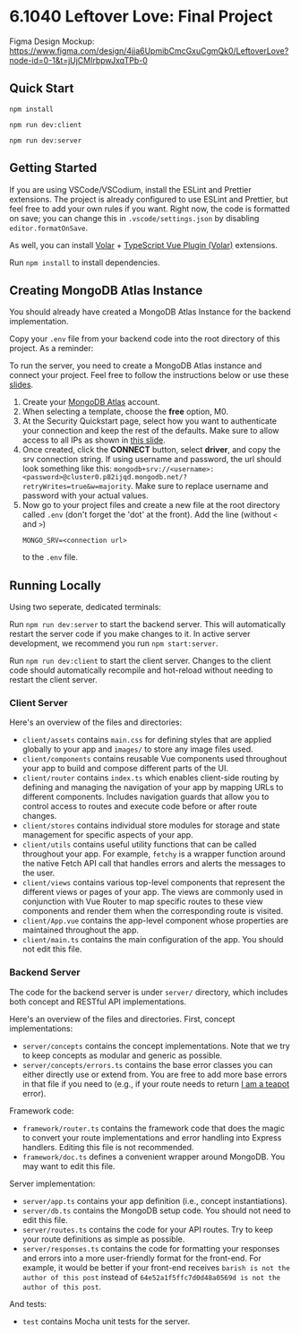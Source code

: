 # 6.1040 Leftover Love: Final Project

Figma Design Mockup: https://www.figma.com/design/4jja6UpmibCmcGxuCgmQk0/LeftoverLove?node-id=0-1&t=jUjCMIrbpwJxqTPb-0

## Quick Start

`npm install`

`npm run dev:client`

`npm run dev:server`

## Getting Started

If you are using VSCode/VSCodium, install the ESLint and Prettier extensions.
The project is already configured to use ESLint and Prettier,
but feel free to add your own rules if you want.
Right now, the code is formatted on save; you can change this in `.vscode/settings.json`
by disabling `editor.formatOnSave`.

As well, you can install [Volar](https://marketplace.visualstudio.com/items?itemName=Vue.volar) + [TypeScript Vue Plugin (Volar)](https://marketplace.visualstudio.com/items?itemName=Vue.vscode-typescript-vue-plugin) extensions.

Run `npm install` to install dependencies.

## Creating MongoDB Atlas Instance
You should already have created a MongoDB Atlas Instance for the backend implementation.

Copy your `.env` file from your backend code into the root directory of this project. As a reminder:

To run the server, you need to create a MongoDB Atlas instance and connect your project. Feel free to follow the instructions below or use these [slides](https://docs.google.com/presentation/d/1HJ4Lz1a2IH5oKu21fQGYgs8G2irtMqnVI9vWDheGfKM/edit?usp=sharing).
1. Create your [MongoDB Atlas](https://www.mongodb.com/cloud/atlas/register) account.
2. When selecting a template, choose the __free__ option, M0.
4. At the Security Quickstart page, select how you want to authenticate your connection and keep the rest of the defaults. Make sure to allow access to all IPs as shown in [this slide](https://docs.google.com/presentation/d/1HJ4Lz1a2IH5oKu21fQGYgs8G2irtMqnVI9vWDheGfKM/edit#slide=id.g167b96ecbf8_0_0).
5. Once created, click the __CONNECT__ button, select __driver__, and copy the srv connection string. If using username and password, the url should look something like this: `mongodb+srv://<username>:<password>@cluster0.p82ijqd.mongodb.net/?retryWrites=true&w=majority`. Make sure to replace username and password with your actual values.
6. Now go to your project files and create a new file at the root directory called `.env` (don't forget the 'dot' at the front). Add the line (without `<` and `>`)
    ```
    MONGO_SRV=<connection url>
    ```
    to the `.env` file. 

## Running Locally
Using two seperate, dedicated terminals:

Run `npm run dev:server` to start the backend server.
This will automatically restart the server code if you make changes to it.
In active server development, we recommend you run `npm start:server`.

Run `npm run dev:client` to start the client server.
Changes to the client code should automatically recompile and hot-reload without needing to restart the client server.

### Client Server
Here's an overview of the files and directories:
- `client/assets` contains `main.css` for defining styles that are applied globally to your app and `images/` to store any image files used. 
- `client/components` contains reusable Vue components used throughout your app to build and compose different parts of the UI.
- `client/router` contains `index.ts` which enables client-side routing by defining and managing the navigation of your app by mapping URLs to different components. Includes navigation guards that allow you to control access to routes and execute code before or after route changes.
- `client/stores` contains individual store modules for storage and state management for specific aspects of your app.
- `client/utils` contains useful utility functions that can be called throughout your app. For example, `fetchy` is a wrapper function around the native Fetch API call that handles errors and alerts the messages to the user.
- `client/views` contains various top-level components that represent the different views or pages of your app. The views are commonly used in conjunction with Vue Router to map specific routes to these view components and render them when the corresponding route is visited.
- `client/App.vue` contains the app-level component whose properties are maintained throughout the app.
- `client/main.ts` contains the main configuration of the app. You should not edit this file.

### Backend Server
The code for the backend server is under `server/` directory,
which includes both concept and RESTful API implementations.

Here's an overview of the files and directories.
First, concept implementations:
- `server/concepts` contains the concept implementations.
Note that we try to keep concepts as modular and generic as possible.
- `server/concepts/errors.ts` contains the base error classes you can
either directly use or extend from. You are free to add more base errors
in that file if you need to
(e.g., if your route needs to return [I am a teapot](https://developer.mozilla.org/en-US/docs/Web/HTTP/Status/418) error).

Framework code:

- `framework/router.ts` contains the framework code that does the magic to convert your
route implementations and error handling into Express handlers.
Editing this file is not recommended.
- `framework/doc.ts` defines a convenient wrapper around MongoDB. You may want to edit this file.

Server implementation:

- `server/app.ts` contains your app definition (i.e., concept instantiations).
- `server/db.ts` contains the MongoDB setup code. You should not need to edit this file.
- `server/routes.ts` contains the code for your API routes.
Try to keep your route definitions as simple as possible.
- `server/responses.ts` contains the code for formatting your responses and errors
into a more user-friendly format for the front-end. For example, it would be better
if your front-end receives `barish is not the author of this post` instead of
`64e52a1f5ffc7d0d48a0569d is not the author of this post`.

And tests:

- `test` contains Mocha unit tests for the server.
